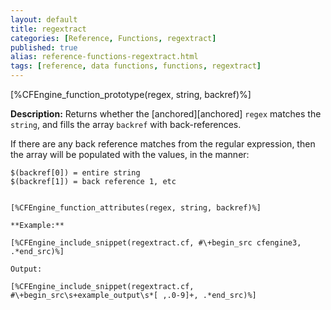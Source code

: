 ```yaml
---
layout: default
title: regextract
categories: [Reference, Functions, regextract]
published: true
alias: reference-functions-regextract.html
tags: [reference, data functions, functions, regextract]
---
```


[%CFEngine_function_prototype(regex, string, backref)%]

**Description:** Returns whether the [anchored][anchored] `regex` matches the 
`string`, and fills the array `backref` with back-references.

If there are any back reference matches from the regular expression, then the array will be populated with the values, in the manner:

    $(backref[0]) = entire string
    $(backref[1]) = back reference 1, etc
```

[%CFEngine_function_attributes(regex, string, backref)%]

**Example:**

[%CFEngine_include_snippet(regextract.cf, #\+begin_src cfengine3, .*end_src)%]

Output:

[%CFEngine_include_snippet(regextract.cf, #\+begin_src\s+example_output\s*[ ,.0-9]+, .*end_src)%]
